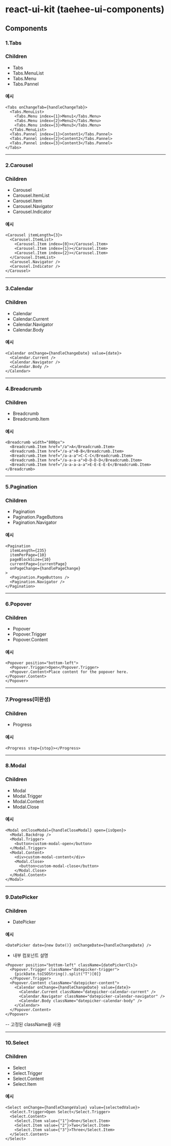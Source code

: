 # react-ui-kit (taehee-ui-components)

## Components

### 1.Tabs

### Children

- Tabs
- Tabs.MenuList
- Tabs.Menu
- Tabs.Pannel

#### 예시

```tsx
<Tabs onChangeTab={handleChangeTab}>
  <Tabs.MenuList>
    <Tabs.Menu index={1}>Menu1</Tabs.Menu>
    <Tabs.Menu index={2}>Menu2</Tabs.Menu>
    <Tabs.Menu index={3}>Menu3</Tabs.Menu>
  </Tabs.MenuList>
  <Tabs.Pannel index={1}>Content1</Tabs.Pannel>
  <Tabs.Pannel index={2}>Content2</Tabs.Pannel>
  <Tabs.Pannel index={3}>Content3</Tabs.Pannel>
</Tabs>
```

---

### 2.Carousel

### Children

- Carousel
- Carousel.ItemList
- Carousel.Item
- Carousel.Navigator
- Carousel.Indicator

#### 예시

```tsx
<Carousel itemLength={3}>
  <Carousel.ItemList>
    <Carousel.Item index={0}></Carousel.Item>
    <Carousel.Item index={1}></Carousel.Item>
    <Carousel.Item index={2}></Carousel.Item>
  </Carousel.ItemList>
  <Carousel.Navigator />
  <Carousel.Indicator />
</Carousel>
```

---

### 3.Calendar

### Children

- Calendar
- Calendar.Current
- Calendar.Navigator
- Calendar.Body

#### 예시

```tsx
<Calendar onChange={handleChangeDate} value={date}>
  <Calendar.Current />
  <Calendar.Navigator />
  <Calendar.Body />
</Calendar>
```

---

### 4.Breadcrumb

### Children

- Breadcrumb
- Breadcrumb.Item

#### 예시

```tsx
<Breadcrumb width="800px">
  <Breadcrumb.Item href="/a">A</Breadcrumb.Item>
  <Breadcrumb.Item href="/a-a">B-B</Breadcrumb.Item>
  <Breadcrumb.Item href="/a-a-a">C-C-C</Breadcrumb.Item>
  <Breadcrumb.Item href="/a-a-a-a">D-D-D-D</Breadcrumb.Item>
  <Breadcrumb.Item href="/a-a-a-a-a">E-E-E-E-E</Breadcrumb.Item>
</Breadcrumb>
```

---

### 5.Pagination

### Children

- Pagination
- Pagination.PageButtons
- Pagination.Navigator

#### 예시

```tsx
<Pagination
  itemLength={235}
  itemPerPage={10}
  pageBlockSize={10}
  currentPage={currentPage}
  onPageChange={handlePageChange}
>
  <Pagination.PageButtons />
  <Pagination.Navigator />
</Pagination>
```

---

### 6.Popover

### Children

- Popover
- Popover.Trigger
- Popover.Content

#### 예시

```tsx
<Popover position="bottom-left">
  <Popover.Trigger>Open</Popover.Trigger>
  <Popover.Content>Place content for the popover here.</Popover.Content>
</Popover>
```

---

### 7.Progress(미완성)

### Children

- Progress

#### 예시

```tsx
<Progress stop={stop}></Progress>
```

---

### 8.Modal

### Children

- Modal
- Modal.Trigger
- Modal.Content
- Modal.Close

#### 예시

```tsx
<Modal onCloseModal={handleCloseModal} open={isOpen}>
  <Modal.Backdrop />
  <Modal.Trigger>
    <button>custom-modal-open</button>
  </Modal.Trigger>
  <Modal.Content>
    <div>custom-modal-content</div>
    <Modal.Close>
      <button>custom-modal-close</button>
    </Modal.Close>
  </Modal.Content>
</Modal>
```

---

### 9.DatePicker

### Children

- DatePicker

#### 예시

```tsx
<DatePicker date={new Date()} onChangeDate={handleChangeDate} />
```

- 내부 컴포넌트 설명

```tsx
<Popover position="bottom-left" className={datePickerCls}>
  <Popover.Trigger className="datepicker-trigger">
    {pickDate.toISOString().split("T")[0]}
  </Popover.Trigger>
  <Popover.Content className="datepicker-content">
    <Calendar onChange={handleChangeDate} value={date}>
      <Calendar.Current className="datepicker-calendar-current" />
      <Calendar.Navigator className="datepicker-calendar-navigator" />
      <Calendar.Body className="datepicker-calendar-body" />
    </Calendar>
  </Popover.Content>
</Popover>
```

-- 고정된 className을 사용

---

### 10.Select

### Children

- Select
- Select.Trigger
- Select.Content
- Select.Item

#### 예시

```tsx
<Select onChange={handleChangeValue} value={selectedValue}>
  <Select.Trigger>Open Select</Select.Trigger>
  <Select.Content>
    <Select.Item value={"1"}>One</Select.Item>
    <Select.Item value={"2"}>Two</Select.Item>
    <Select.Item value={"3"}>Three</Select.Item>
  </Select.Content>
</Select>
```

